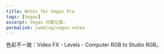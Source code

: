 ```yaml
---
title: Notes for Vegas Pro
tags: [Vegas]
excerpt: Vegas 问题记录。
permalink: /weblog/vegas-notes
---
```

<!-- more -->
色彩不一致：Video FX - Levels - Computer RGB to Studio RGB。
